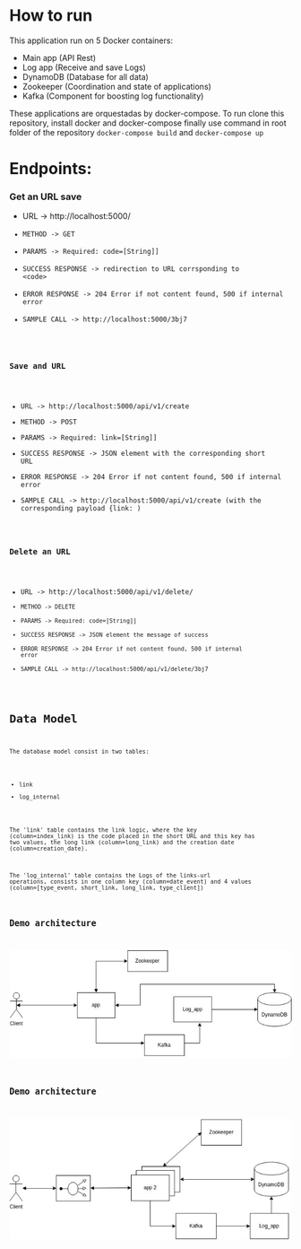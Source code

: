 # How to run

This application run on 5 Docker containers:
- Main app (API Rest)
- Log app (Receive and save Logs)
- DynamoDB (Database for all data)
- Zookeeper (Coordination and state of applications)
- Kafka (Component for boosting log functionality)

These applications are orquestadas by docker-compose. To run clone this repository, install docker and docker-compose finally use command in root folder of the repository
`docker-compose build` and `docker-compose up`

# Endpoints:
### Get an URL save
- URL -> http://localhost:5000/<code>
- METHOD -> GET
- PARAMS -> Required: code=[String]]
- SUCCESS RESPONSE -> redirection to URL corrsponding to \<code\>
- ERROR RESPONSE ->  204 Error if not content found, 500 if internal error
- SAMPLE CALL -> http://localhost:5000/3bj7  
  
### Save and URL
- URL -> http://localhost:5000/api/v1/create
- METHOD -> POST
- PARAMS -> Required: link=[String]]
- SUCCESS RESPONSE -> JSON element with the corresponding short URL
- ERROR RESPONSE ->  204 Error if not content found, 500 if internal error
- SAMPLE CALL -> http://localhost:5000/api/v1/create  (with the corresponding payload {link: <link-url>)  
  
### Delete an URL
- URL -> http://localhost:5000/api/v1/delete/<code>
- METHOD -> DELETE
- PARAMS -> Required: code=[String]]
- SUCCESS RESPONSE -> JSON element the message of success
- ERROR RESPONSE ->  204 Error if not content found, 500 if internal error
- SAMPLE CALL -> http://localhost:5000/api/v1/delete/3bj7   
   
# Data Model
The database model consist in two tables:
- link
- log_internal

The 'link' table contains the link logic, where the key (column=index_link) is the code placed in the short URL and this key has two values, the long link (column=long_link) and the creation date (column=creation_date).

The 'log_internal' table contains the Logs of the links-url operations, consists in one column key (column=date_event) and 4 values (column=[type_event, short_link, long_link, type_client])

## Demo architecture

![Demo](img/demo.jpg)

## Demo architecture

![high_scale_approach](img/proposal.jpg)
 
